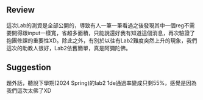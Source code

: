 ## Review
這次Lab的測資是全部公開的，導致有人一筆一筆看過之後發現其中一個reg不需要開得跟input一樣寬，省超多面積，只能說還好我有知道這個消息，再次驗證了抱團修課的重要性XD。除此之外，有別於以往有Lab2難度突然上升的現象，我們這次的助教人很好，Lab2依舊簡單，真是阿彌陀佛。

## Suggestion
題外話，聽說下學期(2024 Spring)的lab2 1de通過率變成只剩55%，感覺是因為我們這次太佛了XD
